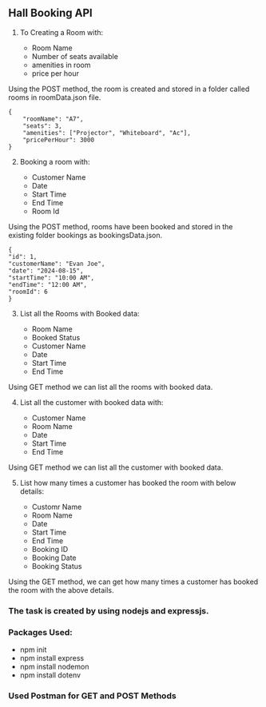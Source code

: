 ## Hall Booking API

1. To Creating a Room with:

   - Room Name
   - Number of seats available
   - amenities in room
   - price per hour

Using the POST method, the room is created and stored in a folder called rooms in roomData.json file.

```
{
    "roomName": "A7",
    "seats": 3,
    "amenities": ["Projector", "Whiteboard", "Ac"],
    "pricePerHour": 3000
}
```

2. Booking a room with:

   - Customer Name
   - Date
   - Start Time
   - End Time
   - Room Id

Using the POST method, rooms have been booked and stored in the existing folder bookings as bookingsData.json.

```
{
"id": 1,
"customerName": "Evan Joe",
"date": "2024-08-15",
"startTime": "10:00 AM",
"endTime": "12:00 AM",
"roomId": 6
}
```

3. List all the Rooms with Booked data:

   - Room Name
   - Booked Status
   - Customer Name
   - Date
   - Start Time
   - End Time

Using GET method we can list all the rooms with booked data.

4. List all the customer with booked data with:

   - Customer Name
   - Room Name
   - Date
   - Start Time
   - End Time

Using GET method we can list all the customer with booked data.


5. List how many times a customer has booked the room with below details:

   - Customr Name
   - Room Name
   - Date
   - Start Time
   - End Time
   - Booking ID
   - Booking Date
   - Booking Status

Using the GET method, we can get how many times a customer has booked the room with the above details.

### The task is created by using nodejs and expressjs.

### Packages Used:

   - npm init
   - npm install express
   - npm install nodemon
   - npm install dotenv

### Used Postman for GET and POST Methods





